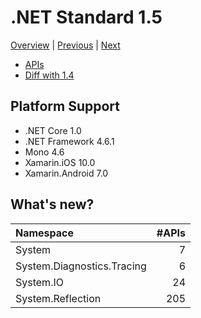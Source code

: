 # .NET Standard 1.5

[Overview](../versions.md) | [Previous](netstandard1.4.md) | [Next](netstandard1.6.md)

* [APIs](netstandard1.5_ref.md)
* [Diff with 1.4](netstandard1.5_diff.md)

## Platform Support

* .NET Core 1.0
* .NET Framework 4.6.1
* Mono 4.6
* Xamarin.iOS 10.0
* Xamarin.Android 7.0

## What's new?

| Namespace                  | #APIs |
|:---------------------------|------:|
| System                     |     7 |
| System.Diagnostics.Tracing |     6 |
| System.IO                  |    24 |
| System.Reflection          |   205 |
